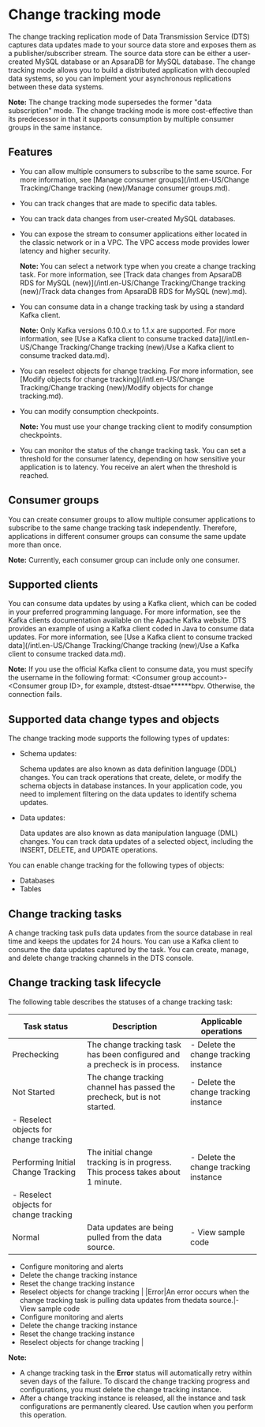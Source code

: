 # Change tracking mode

The change tracking replication mode of Data Transmission Service \(DTS\) captures data updates made to your source data store and exposes them as a publisher/subscriber stream. The source data store can be either a user-created MySQL database or an ApsaraDB for MySQL database. The change tracking mode allows you to build a distributed application with decoupled data systems, so you can implement your asynchronous replications between these data systems.

**Note:** The change tracking mode supersedes the former "data subscription" mode. The change tracking mode is more cost-effective than its predecessor in that it supports consumption by multiple consumer groups in the same instance.

## Features

-   You can allow multiple consumers to subscribe to the same source. For more information, see [Manage consumer groups](/intl.en-US/Change Tracking/Change tracking (new)/Manage consumer groups.md).
-   You can track changes that are made to specific data tables.
-   You can track data changes from user-created MySQL databases.
-   You can expose the stream to consumer applications either located in the classic network or in a VPC. The VPC access mode provides lower latency and higher security.

    **Note:** You can select a network type when you create a change tracking task. For more information, see [Track data changes from ApsaraDB RDS for MySQL \(new\)](/intl.en-US/Change Tracking/Change tracking (new)/Track data changes from ApsaraDB RDS for MySQL (new).md).

-   You can consume data in a change tracking task by using a standard Kafka client.

    **Note:** Only Kafka versions 0.10.0.x to 1.1.x are supported. For more information, see [Use a Kafka client to consume tracked data](/intl.en-US/Change Tracking/Change tracking (new)/Use a Kafka client to consume tracked data.md).

-   You can reselect objects for change tracking. For more information, see [Modify objects for change tracking](/intl.en-US/Change Tracking/Change tracking (new)/Modify objects for change tracking.md).
-   You can modify consumption checkpoints.

    **Note:** You must use your change tracking client to modify consumption checkpoints.

-   You can monitor the status of the change tracking task. You can set a threshold for the consumer latency, depending on how sensitive your application is to latency. You receive an alert when the threshold is reached.

## Consumer groups

You can create consumer groups to allow multiple consumer applications to subscribe to the same change tracking task independently. Therefore, applications in different consumer groups can consume the same update more than once.

**Note:** Currently, each consumer group can include only one consumer.

## Supported clients

You can consume data updates by using a Kafka client, which can be coded in your preferred programming language. For more information, see the Kafka clients documentation available on the Apache Kafka website. DTS provides an example of using a Kafka client coded in Java to consume data updates. For more information, see [Use a Kafka client to consume tracked data](/intl.en-US/Change Tracking/Change tracking (new)/Use a Kafka client to consume tracked data.md).

**Note:** If you use the official Kafka client to consume data, you must specify the username in the following format: <Consumer group account\>-<Consumer group ID\>, for example, dtstest-dtsae\*\*\*\*\*\*bpv. Otherwise, the connection fails.

## Supported data change types and objects

The change tracking mode supports the following types of updates:

-   Schema updates:

    Schema updates are also known as data definition language \(DDL\) changes. You can track operations that create, delete, or modify the schema objects in database instances. In your application code, you need to implement filtering on the data updates to identify schema updates.

-   Data updates:

    Data updates are also known as data manipulation language \(DML\) changes. You can track data updates of a selected object, including the INSERT, DELETE, and UPDATE operations.


You can enable change tracking for the following types of objects:

-   Databases
-   Tables

## Change tracking tasks

A change tracking task pulls data updates from the source database in real time and keeps the updates for 24 hours. You can use a Kafka client to consume the data updates captured by the task. You can create, manage, and delete change tracking channels in the DTS console.

## Change tracking task lifecycle

The following table describes the statuses of a change tracking task:

|Task status|Description|Applicable operations|
|-----------|-----------|---------------------|
|Prechecking|The change tracking task has been configured and a precheck is in process.|-   Delete the change tracking instance |
|Not Started|The change tracking channel has passed the precheck, but is not started.|-   Delete the change tracking instance
-   Reselect objects for change tracking |
|Performing Initial Change Tracking|The initial change tracking is in progress. This process takes about 1 minute.|-   Delete the change tracking instance
-   Reselect objects for change tracking |
|Normal|Data updates are being pulled from the data source.|-   View sample code
-   Configure monitoring and alerts
-   Delete the change tracking instance
-   Reset the change tracking instance
-   Reselect objects for change tracking |
|Error|An error occurs when the change tracking task is pulling data updates from thedata source.|-   View sample code
-   Configure monitoring and alerts
-   Delete the change tracking instance
-   Reset the change tracking instance
-   Reselect objects for change tracking |

**Note:**

-   A change tracking task in the **Error** status will automatically retry within seven days of the failure. To discard the change tracking progress and configurations, you must delete the change tracking instance.
-   After a change tracking instance is released, all the instance and task configurations are permanently cleared. Use caution when you perform this operation.

